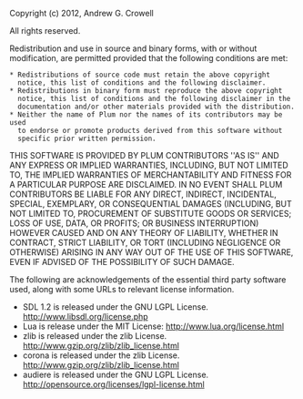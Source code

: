 Copyright (c) 2012, Andrew G. Crowell
        
All rights reserved.

Redistribution and use in source and binary forms, with or without
modification, are permitted provided that the following conditions are met:

    * Redistributions of source code must retain the above copyright
      notice, this list of conditions and the following disclaimer.
    * Redistributions in binary form must reproduce the above copyright
      notice, this list of conditions and the following disclaimer in the
      documentation and/or other materials provided with the distribution.
    * Neither the name of Plum nor the names of its contributors may be used
      to endorse or promote products derived from this software without
      specific prior written permission.

THIS SOFTWARE IS PROVIDED BY PLUM CONTRIBUTORS ''AS IS'' AND ANY
EXPRESS OR IMPLIED WARRANTIES, INCLUDING, BUT NOT LIMITED TO, THE IMPLIED
WARRANTIES OF MERCHANTABILITY AND FITNESS FOR A PARTICULAR PURPOSE ARE
DISCLAIMED. IN NO EVENT SHALL PLUM CONTRIBUTORS BE LIABLE FOR ANY
DIRECT, INDIRECT, INCIDENTAL, SPECIAL, EXEMPLARY, OR CONSEQUENTIAL DAMAGES
(INCLUDING, BUT NOT LIMITED TO, PROCUREMENT OF SUBSTITUTE GOODS OR SERVICES;
LOSS OF USE, DATA, OR PROFITS; OR BUSINESS INTERRUPTION) HOWEVER CAUSED AND
ON ANY THEORY OF LIABILITY, WHETHER IN CONTRACT, STRICT LIABILITY, OR TORT
(INCLUDING NEGLIGENCE OR OTHERWISE) ARISING IN ANY WAY OUT OF THE USE OF THIS
SOFTWARE, EVEN IF ADVISED OF THE POSSIBILITY OF SUCH DAMAGE.


The following are acknowledgements of the essential third party software used,
along with some URLs to relevant license information.

* SDL 1.2 is released under the GNU LGPL License. http://www.libsdl.org/license.php
* Lua is release under the MIT License: http://www.lua.org/license.html
* zlib is released under the zlib License. http://www.gzip.org/zlib/zlib_license.html
* corona is released under the zlib License. http://www.gzip.org/zlib/zlib_license.html
* audiere is released under the GNU LGPL License. http://opensource.org/licenses/lgpl-license.html